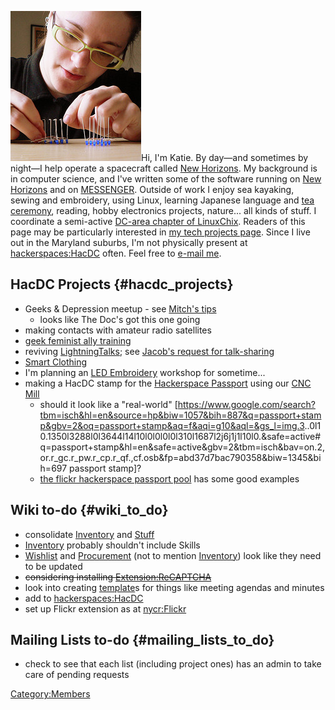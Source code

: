 ![](Katie.jpg "Katie.jpg")Hi, I'm Katie. By day—and sometimes by night—I
help operate a spacecraft called [New
Horizons](http://pluto.jhuapl.edu/). My background is in computer
science, and I've written some of the software running on [New
Horizons](http://pluto.jhuapl.edu/) and on
[MESSENGER](http://messenger.jhuapl.edu/). Outside of work I enjoy sea
kayaking, sewing and embroidery, using Linux, learning Japanese language
and [tea ceremony](wikipedia:Japanese_tea_ceremony), reading,
hobby electronics projects, nature... all kinds of stuff. I coordinate a
semi-active [DC-area chapter of LinuxChix](http://dc.linuxchix.org/).
Readers of this page may be particularly interested in [my tech projects
page](http://hoteldetective.org/katie/tech_projects.php). Since I live
out in the Maryland suburbs, I'm not physically present at
[hackerspaces:HacDC](hackerspaces:HacDC) often. Feel free to
[e-mail me](mailto:bokunenjin@gmail.com).

## HacDC Projects {#hacdc_projects}

-   Geeks & Depression meetup - see [Mitch's
    tips](http://lists.hackerspaces.org/pipermail/discuss/2011-December/005341.html)
    -   looks like The Doc's got this one going
-   making contacts with amateur radio satellites
-   [geek feminist ally
    training](http://geekfeminism.wikia.com/wiki/Allies_training)
-   reviving [LightningTalks](LightningTalks); see [Jacob's
    request for
    talk-sharing](http://lists.hackerspaces.org/pipermail/discuss/2011-December/005370.html)
-   [Smart Clothing](Smart_Clothing)
-   I'm planning an [LED Embroidery](LED_Embroidery) workshop
    for sometime...
-   making a HacDC stamp for the [Hackerspace
    Passport](https://noisebridge.net/wiki/Passport) using our [CNC
    Mill](CNC_Mill)
    -   should it look like a "real-world"
        \[<https://www.google.com/search?tbm=isch&hl=en&source=hp&biw=1057&bih=887&q=passport+stamp&gbv=2&oq=passport+stamp&aq=f&aqi=g10&aql=&gs_l=img.3>..0l10.1350l3288l0l3644l14l10l0l0l0l0l310l1687l2j6j1j1l10l0.&safe=active#q=passport+stamp&hl=en&safe=active&gbv=2&tbm=isch&bav=on.2,or.r_gc.r_pw.r_cp.r_qf.,cf.osb&fp=abd37d7bac790358&biw=1345&bih=697
        passport stamp\]?
    -   [the flickr hackerspace passport
        pool](http://www.flickr.com/groups/1718510@N24/) has some good
        examples

## Wiki to-do {#wiki_to_do}

-   consolidate [Inventory](Inventory) and
    [Stuff](Stuff)
-   [Inventory](Inventory) probably shouldn't include Skills
-   [Wishlist](Wishlist) and
    [Procurement](Procurement) (not to mention
    [Inventory](Inventory)) look like they need to be updated
-   ~~considering installing
    [Extension:ReCAPTCHA](http://www.mediawiki.org/wiki/Extension:ReCAPTCHA)~~
-   look into creating
    [template](http://meta.wikimedia.org/wiki/Help:Template)s for things
    like meeting agendas and minutes
-   add to [hackerspaces:HacDC](hackerspaces:HacDC)
-   set up Flickr extension as at [nycr:Flickr](nycr:Flickr)

## Mailing Lists to-do {#mailing_lists_to_do}

-   check to see that each list (including project ones) has an admin to
    take care of pending requests

[Category:Members](Category:Members)

